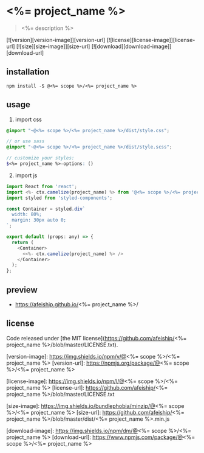 # <%= project_name %>
> <%= description %>

[![version][version-image]][version-url]
[![license][license-image]][license-url]
[![size][size-image]][size-url]
[![download][download-image]][download-url]

## installation
```shell
npm install -S @<%= scope %>/<%= project_name %>
```

## usage
1. import css
  ```scss
  @import "~@<%= scope %>/<%= project_name %>/dist/style.css";

  // or use sass
  @import "~@<%= scope %>/<%= project_name %>/dist/style.scss";

  // customize your styles:
  $<%= project_name %>-options: ()
  ```
2. import js
  ```js
  import React from 'react';
  import <%- ctx.camelize(project_name) %> from '@<%= scope %>/<%= project_name %>';
  import styled from 'styled-components';

  const Container = styled.div`
    width: 80%;
    margin: 30px auto 0;
  `;

  export default (props: any) => {
    return (
      <Container>
        <<%- ctx.camelize(project_name) %> />
      </Container>
    );
  };

  ```

## preview
- https://afeiship.github.io/<%= project_name %>/

## license
Code released under [the MIT license](https://github.com/afeiship/<%= project_name %>/blob/master/LICENSE.txt).

[version-image]: https://img.shields.io/npm/v/@<%= scope %>/<%= project_name %>
[version-url]: https://npmjs.org/package/@<%= scope %>/<%= project_name %>

[license-image]: https://img.shields.io/npm/l/@<%= scope %>/<%= project_name %>
[license-url]: https://github.com/afeiship/<%= project_name %>/blob/master/LICENSE.txt

[size-image]: https://img.shields.io/bundlephobia/minzip/@<%= scope %>/<%= project_name %>
[size-url]: https://github.com/afeiship/<%= project_name %>/blob/master/dist/<%= project_name %>.min.js

[download-image]: https://img.shields.io/npm/dm/@<%= scope %>/<%= project_name %>
[download-url]: https://www.npmjs.com/package/@<%= scope %>/<%= project_name %>
